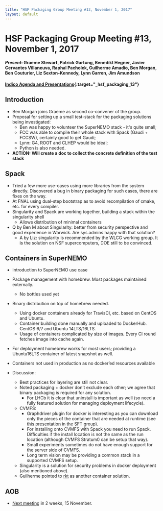 ```yaml
---
title: "HSF Packaging Group Meeting #13, November 1, 2017"
layout: default
---
```


# HSF Packaging Group Meeting #13, November 1, 2017

#### *Present*: Graeme Stewart, Patrick Gartung, Benedikt Hegner, Javier Cervantes Villaneuva, Raphal Pacholek, Guilherme Amadio, Ben Morgan, Ben Couturier, Liz Sexton-Kennedy, Lynn Garren, Jim Amundson

#### [Indico Agenda and Presentations](https://indico.cern.ch/event/674780/){:target="_hsf_packaging_13"}

## Introduction

* Ben Morgan joins Graeme as second co-convener of the group.
* Proposal for setting up a small test-stack for the packaging solutions being investigated:
  * Ben was happy to volunteer the SuperNEMO stack - it's quite small;
  * FCC was able to compile their whole stack with Spack (Gaudi + FCCSW), certainly good to get Gaudi;
  * Lynn: G4, ROOT and CLHEP would be ideal;
  * Python is also needed.
* **ACTION: Will create a doc to collect the concrete definition of the test stack**

## Spack

* Tried a few more use-cases using more libraries from the system directly. Discovered a bug in binary packaging for such cases, there are fixes on the way.
* At FNAL using dual-step bootstrap as to avoid recompilation of cmake, etc. for every compiler.
* Singularity and Spack are working together, building a stack within the singularity shell
  * Allows distribution of minimal containers
* Q by Ben M about Singularity: better from security perspective and good experience in Warwick. Are sys admins happy with that solution?
  * A by Liz: singularity is recommended by the WLCG working group. It is the solution on NSF supercomputers, DOE still to be convinced.

## Containers in SuperNEMO

* Introduction to SuperNEMO use case
* Package management with homebrew. Most packages maintained externally.
  * No bottles used yet
* Binary distribution on top of homebrew needed. 
  * Using docker containers already for TravisCI, etc. based on CentOS and Ubuntu.
  * Container building done manually and uploaded to DockerHub. CentOS 6/7 and Ubuntu 14LTS/16LTS. 
  * Usage of containers complicated by size of images. Every CI round fetches image into cache again.
* For deployment homebrew works for most users; providing a Ubuntu16LTS container of latest snapshot as well.
* Containers not used in production as no docker’ed resources available

* Discussion:
  * Best practices for layering are still not clear.
  * Noted packaging + docker don’t exclude each other; we agree that binary packaging is required for any solution.
    * For LHCb it is clear that uninstall is important as well (so need a fully featured solution for managing deployment lifecycle).
  * CVMFS:
    * Graphdriver plugin for docker is interesting as you can download only the pieces of the container that are needed at runtime (see [this presentation](https://indico.cern.ch/event/673223/contributions/2754513/attachments/1540835/2416224/slides.pdf) in the SFT group).
    * For installing onto CVMFS with Spack you need to run Spack. Difficulties if the install location is not the same as the run location (although CVMFS Stratum0 can be setup that way).
    * Small experiments sometimes do not have enough support for the server side of CVMFS.
    * Long term vision may be providing a common stack in a supported CVMFS setup.
  * Singularity is a solution for security problems in docker deployment (also mentioned above).
  * Guilherme pointed to [rkt](https://coreos.com/rkt/) as another container solution.


## AOB
* [Next meeting](https://indico.cern.ch/event/678307/) in 2 weeks, 15 November.
